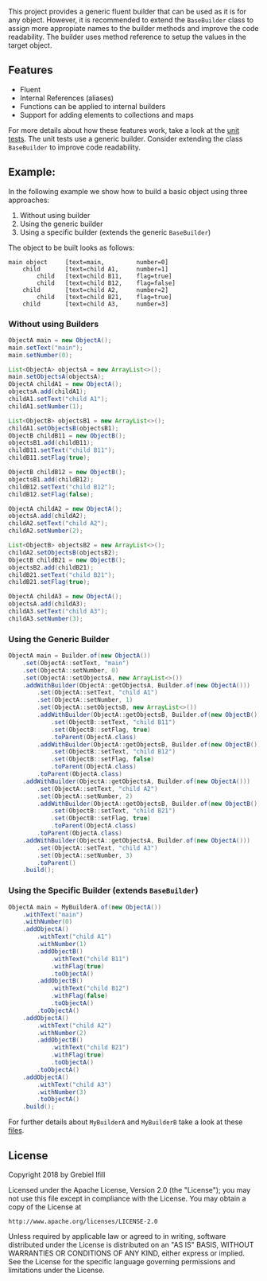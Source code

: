 This project provides a generic fluent builder that can be used as it is for any object. However, it is recommended to extend the ``BaseBuilder`` class to assign more appropiate names to the builder methods and improve the code readability. The builder uses method reference to setup the values in the target object.

## Features
- Fluent
- Internal References (aliases)
- Functions can be applied to internal builders
- Support for adding elements to collections and maps

For more details about how these features work, take a look at the <a href='https://github.com/ifillbrito/fluent-builder/blob/master/builder/src/test/java/com/ifillbrito/builder/BuilderTest.java'>unit tests</a>. The unit tests use a generic builder. Consider extending the class ``BaseBuilder`` to improve code readability.

## Example:
In the following example we show how to build a basic object using three approaches:
1. Without using builder
2. Using the generic builder
3. Using a specific builder (extends the generic ``BaseBuilder``)

The object to be built looks as follows:
````
main object     [text=main,         number=0]
    child       [text=child A1,     number=1]
        child   [text=child B11,    flag=true]
        child   [text=child B12,    flag=false]
    child       [text=child A2,     number=2]
        child   [text=child B21,    flag=true]
    child       [text=child A3,     number=3]
````

### Without using Builders
```java
ObjectA main = new ObjectA();
main.setText("main");
main.setNumber(0);

List<ObjectA> objectsA = new ArrayList<>();
main.setObjectsA(objectsA);
ObjectA childA1 = new ObjectA();
objectsA.add(childA1);
childA1.setText("child A1");
childA1.setNumber(1);

List<ObjectB> objectsB1 = new ArrayList<>();
childA1.setObjectsB(objectsB1);
ObjectB childB11 = new ObjectB();
objectsB1.add(childB11);
childB11.setText("child B11");
childB11.setFlag(true);

ObjectB childB12 = new ObjectB();
objectsB1.add(childB12);
childB12.setText("child B12");
childB12.setFlag(false);

ObjectA childA2 = new ObjectA();
objectsA.add(childA2);
childA2.setText("child A2");
childA2.setNumber(2);

List<ObjectB> objectsB2 = new ArrayList<>();
childA2.setObjectsB(objectsB2);
ObjectB childB21 = new ObjectB();
objectsB2.add(childB21);
childB21.setText("child B21");
childB21.setFlag(true);

ObjectA childA3 = new ObjectA();
objectsA.add(childA3);
childA3.setText("child A3");
childA3.setNumber(3);
``` 

### Using the Generic Builder
````java
ObjectA main = Builder.of(new ObjectA())
    .set(ObjectA::setText, "main")
    .set(ObjectA::setNumber, 0)
    .set(ObjectA::setObjectsA, new ArrayList<>())
    .addWithBuilder(ObjectA::getObjectsA, Builder.of(new ObjectA()))
        .set(ObjectA::setText, "child A1")
        .set(ObjectA::setNumber, 1)
        .set(ObjectA::setObjectsB, new ArrayList<>())
        .addWithBuilder(ObjectA::getObjectsB, Builder.of(new ObjectB()))
            .set(ObjectB::setText, "child B11")
            .set(ObjectB::setFlag, true)
            .toParent(ObjectA.class)
        .addWithBuilder(ObjectA::getObjectsB, Builder.of(new ObjectB()))
            .set(ObjectB::setText, "child B12")
            .set(ObjectB::setFlag, false)
            .toParent(ObjectA.class)
        .toParent(ObjectA.class)
    .addWithBuilder(ObjectA::getObjectsA, Builder.of(new ObjectA()))
        .set(ObjectA::setText, "child A2")
        .set(ObjectA::setNumber, 2)
        .addWithBuilder(ObjectA::getObjectsB, Builder.of(new ObjectB()))
            .set(ObjectB::setText, "child B21")
            .set(ObjectB::setFlag, true)
            .toParent(ObjectA.class)
        .toParent(ObjectA.class)
    .addWithBuilder(ObjectA::getObjectsA, Builder.of(new ObjectA()))
        .set(ObjectA::setText, "child A3")
        .set(ObjectA::setNumber, 3)
        .toParent()
    .build();
````

### Using the Specific Builder (extends ``BaseBuilder``)
````java
ObjectA main = MyBuilderA.of(new ObjectA())
    .withText("main")
    .withNumber(0)
    .addObjectA()
        .withText("child A1")
        .withNumber(1)
        .addObjectB()
            .withText("child B11")
            .withFlag(true)
            .toObjectA()
        .addObjectB()
            .withText("child B12")
            .withFlag(false)
            .toObjectA()
        .toObjectA()
    .addObjectA()
        .withText("child A2")
        .withNumber(2)
        .addObjectB()
            .withText("child B21")
            .withFlag(true)
            .toObjectA()
        .toObjectA()
    .addObjectA()
        .withText("child A3")
        .withNumber(3)
        .toObjectA()
    .build();
````

For further details about ``MyBuilderA`` and ``MyBuilderB`` take a look at these <a href='https://github.com/ifillbrito/fluent-builder/tree/master/builder/src/test/java/com/ifillbrito/example'>files</a>.

## License

Copyright 2018 by Grebiel Ifill

Licensed under the Apache License, Version 2.0 (the "License");
you may not use this file except in compliance with the License.
You may obtain a copy of the License at

    http://www.apache.org/licenses/LICENSE-2.0

Unless required by applicable law or agreed to in writing, software
distributed under the License is distributed on an "AS IS" BASIS,
WITHOUT WARRANTIES OR CONDITIONS OF ANY KIND, either express or implied.
See the License for the specific language governing permissions and
limitations under the License.
